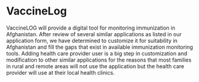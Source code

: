 # VaccineLog
VaccineLOG will provide a digital tool for monitoring immunization in Afghanistan. After review of several similar applications as listed in our application form, we have determined to customize it for suitability in Afghanistan and fill the gaps that exist in available immunization monitoring tools. Adding health care provider user is a big step in customization and modification to other similar applications for the reasons that most families in rural and remote areas will not use the application but the health care provider will use at their local health clinics.
